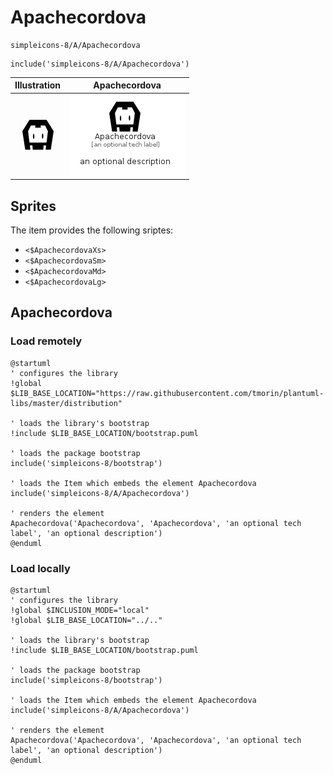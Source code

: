 # Apachecordova


```text
simpleicons-8/A/Apachecordova
```

```text
include('simpleicons-8/A/Apachecordova')
```



| Illustration | Apachecordova |
| :---: | :---: |
| ![illustration for Illustration](../../simpleicons-8/A/Apachecordova.png) | ![illustration for Apachecordova](../../simpleicons-8/A/Apachecordova.Local.png) |



## Sprites
The item provides the following sriptes:

- `<$ApachecordovaXs>`
- `<$ApachecordovaSm>`
- `<$ApachecordovaMd>`
- `<$ApachecordovaLg>`





## Apachecordova

### Load remotely
```plantuml
@startuml
' configures the library
!global $LIB_BASE_LOCATION="https://raw.githubusercontent.com/tmorin/plantuml-libs/master/distribution"

' loads the library's bootstrap
!include $LIB_BASE_LOCATION/bootstrap.puml

' loads the package bootstrap
include('simpleicons-8/bootstrap')

' loads the Item which embeds the element Apachecordova
include('simpleicons-8/A/Apachecordova')

' renders the element
Apachecordova('Apachecordova', 'Apachecordova', 'an optional tech label', 'an optional description')
@enduml
```

### Load locally
```plantuml
@startuml
' configures the library
!global $INCLUSION_MODE="local"
!global $LIB_BASE_LOCATION="../.."

' loads the library's bootstrap
!include $LIB_BASE_LOCATION/bootstrap.puml

' loads the package bootstrap
include('simpleicons-8/bootstrap')

' loads the Item which embeds the element Apachecordova
include('simpleicons-8/A/Apachecordova')

' renders the element
Apachecordova('Apachecordova', 'Apachecordova', 'an optional tech label', 'an optional description')
@enduml
```

